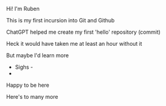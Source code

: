 Hi! I'm Ruben

This is my first incursion into Git and Github

ChatGPT helped me create my first 'hello' repository (commit)

Heck it would have taken me at least an hour without it

But maybe I'd learn more

- Sighs -
- 
Happy to be here

Here's to many more 
